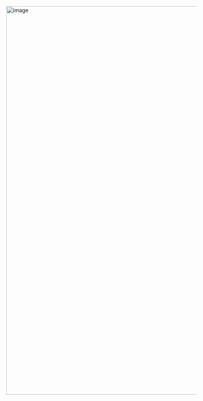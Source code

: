 <img width="1879" height="1026" alt="image" src="https://github.com/user-attachments/assets/73151e6f-67e6-4aeb-87be-683e027898f9" />
